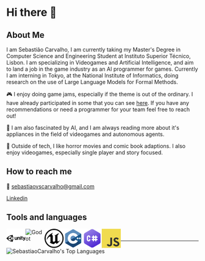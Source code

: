 # Hi there 👋

## About Me

I am Sebastião Carvalho, I am currently taking my Master's Degree in Computer Science and Engineering Student at Instituto Superior Técnico, Lisbon. 
I am specializing in Videogames and Artificial Intelligence, and aim to land a job in the game industry as an AI programmer for games.
Currently I am interning in Tokyo, at the National Institute of Informatics, doing research on the use of Large Language Models for Formal Methods.

🎮 I enjoy doing game jams, especially if the theme is out of the ordinary. I have already participated in some that you can see [here](https://github.com/SebastiaoCarvalho/Game-Jams).
If you have any recommendations or need a programmer for your team feel free to reach out!

🤖 I am also fascinated by AI, and I am always reading more about it's appliances in the field of videogames and autonomous agents.

🎥 Outside of tech, I like horror movies and comic book adaptions. I also enjoy videogames, especially single player and story focused.

## How to reach me

📧 sebastiaovscarvalho@gmail.com

[Linkedin](https://www.linkedin.com/in/sebasti%C3%A3o-carvalho-6036a026b/)

## Tools and languages

[<img align="left" alt="Unity" width="50px" src="https://raw.githubusercontent.com/github/explore/80688e429a7d4ef2fca1e82350fe8e3517d3494d/topics/unity/unity.png" />][github]
[<img align="left" alt="Godot" width=50px src="https://user-images.githubusercontent.com/25181517/193427942-3abc320a-1c9e-4316-bac0-cb8b280b669f.png"/>][github]
[<img align="left" alt="Unreal" width="50px" src="https://raw.githubusercontent.com/github/explore/4df70f3a01924e9d8f7e622642feda415f8e0d67/topics/unrealscript/unrealscript.png" />][github]
[<img align="left" alt="C++" width="50px" src="https://raw.githubusercontent.com/github/explore/180320cffc25f4ed1bbdfd33d4db3a66eeeeb358/topics/cpp/cpp.png" />][github]
[<img align="left" alt="C#" width="50px" src="https://raw.githubusercontent.com/github/explore/31ea1181d4a76262931a39ca68e0203774a69b60/topics/csharp/csharp.png" />][github]
[<img align="left" alt="JavaScript" width="50px" src="https://raw.githubusercontent.com/github/explore/80688e429a7d4ef2fca1e82350fe8e3517d3494d/topics/javascript/javascript.png" />][github]

</br>

---

![SebastiaoCarvalho's Top Languages](https://github-readme-stats.vercel.app/api/top-langs/?username=SebastiaoCarvalho&theme=dracula&show_icons=true&hide_border=true&layout=compact)

[github]: https://github.com/SebastiaoCarvalho

